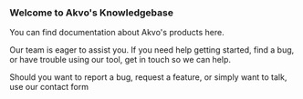 ### Welcome to Akvo's Knowledgebase

You can find documentation about Akvo's products here.

Our team is eager to assist you. If you need help getting started, find a bug, or have trouble using our tool, get in touch so we can help.

Should you want to report a bug, request a feature, or simply want to talk, use our contact form

<!-- ### Please select a product to continue

## [RSR](rsr/index.md)

## [FLOW](flow/index.md)

## [LUMEN](lumen/index.md) -->

<!-- ![alt text](img/rsr-logo.jpg)

![alt text](img/flow-logo.jpg)

![alt text](img/lumen-logo.png) -->

<!-- Contact form -->


